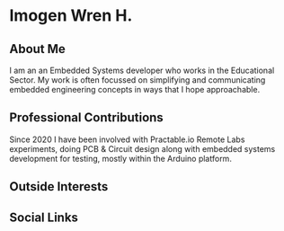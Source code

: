 # Imogen Wren H.

## About Me
I am an an Embedded Systems developer who works in the Educational Sector. My work is often focussed on simplifying and communicating embedded engineering concepts in ways that I hope approachable.


## Professional Contributions
Since 2020 I have been involved with Practable.io Remote Labs experiments, doing PCB & Circuit design along with embedded systems development for testing, mostly within the Arduino platform. 

## Outside Interests

## Social Links

